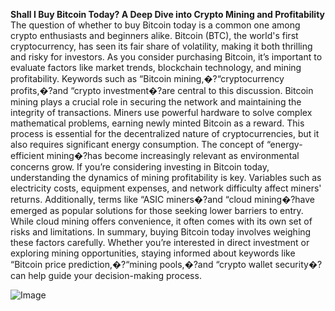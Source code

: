 **Shall I Buy Bitcoin Today? A Deep Dive into Crypto Mining and Profitability**
The question of whether to buy Bitcoin today is a common one among crypto enthusiasts and beginners alike. Bitcoin (BTC), the world's first cryptocurrency, has seen its fair share of volatility, making it both thrilling and risky for investors. As you consider purchasing Bitcoin, it’s important to evaluate factors like market trends, blockchain technology, and mining profitability. Keywords such as “Bitcoin mining,�?“cryptocurrency profits,�?and “crypto investment�?are central to this discussion.
Bitcoin mining plays a crucial role in securing the network and maintaining the integrity of transactions. Miners use powerful hardware to solve complex mathematical problems, earning newly minted Bitcoin as a reward. This process is essential for the decentralized nature of cryptocurrencies, but it also requires significant energy consumption. The concept of “energy-efficient mining�?has become increasingly relevant as environmental concerns grow.
If you’re considering investing in Bitcoin today, understanding the dynamics of mining profitability is key. Variables such as electricity costs, equipment expenses, and network difficulty affect miners' returns. Additionally, terms like “ASIC miners�?and “cloud mining�?have emerged as popular solutions for those seeking lower barriers to entry. While cloud mining offers convenience, it often comes with its own set of risks and limitations. 
In summary, buying Bitcoin today involves weighing these factors carefully. Whether you’re interested in direct investment or exploring mining opportunities, staying informed about keywords like “Bitcoin price prediction,�?“mining pools,�?and “crypto wallet security�?can help guide your decision-making process.


![Image](https://github.com/user-attachments/assets/d7419ec9-dc67-403f-bf28-8faea5f1f74f)
